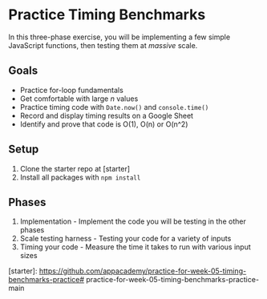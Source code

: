 # Practice Timing Benchmarks

In this three-phase exercise, you will be implementing a few simple JavaScript
functions, then testing them at _massive_ scale.

## Goals

* Practice for-loop fundamentals
* Get comfortable with large _n_ values
* Practice timing code with `Date.now()` and `console.time()`
* Record and display timing results on a Google Sheet
* Identify and prove that code is O(1), O(n) or O(n^2)

## Setup

1. Clone the starter repo at [starter]
2. Install all packages with `npm install`

## Phases

1. Implementation - Implement the code you will be testing in the other phases
2. Scale testing harness - Testing your code for a variety of inputs
3. Timing your code - Measure the time it takes to run with various input sizes

[starter]: https://github.com/appacademy/practice-for-week-05-timing-benchmarks-practice# practice-for-week-05-timing-benchmarks-practice-main
